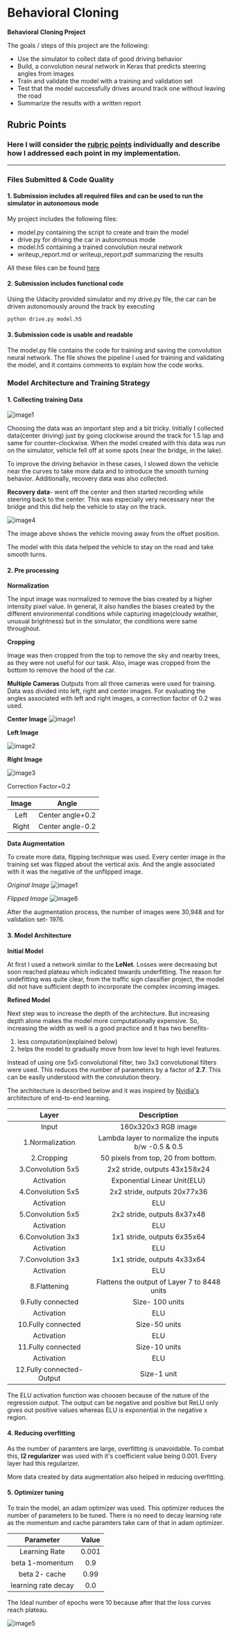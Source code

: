 
# **Behavioral Cloning** 

**Behavioral Cloning Project**

The goals / steps of this project are the following:
* Use the simulator to collect data of good driving behavior
* Build, a convolution neural network in Keras that predicts steering angles from images
* Train and validate the model with a training and validation set
* Test that the model successfully drives around track one without leaving the road
* Summarize the results with a written report


[//]: # (Image References)

[image1]: ./examples/Writeup_images/center_2018_01_09_17_44_10_503.jpg "Center Image"
[image2]: ./examples/Writeup_images/left_2018_01_09_17_44_10_503.jpg "Left Image"
[image3]: ./examples/Writeup_images/right_2018_01_09_17_44_10_503.jpg  "Right Image"
[image4]: ./examples/Writeup_images/right_2018_01_09_17_45_03_249.jpg "Recovery Image"
[image5]: ./examples/Writeup_images/index.png "Loss Curves"
[image6]: ./examples/Writeup_images/flipped_image.jpg "Flipped Image"

## Rubric Points
### Here I will consider the [rubric points](https://review.udacity.com/#!/rubrics/432/view) individually and describe how I addressed each point in my implementation.  

---
### Files Submitted & Code Quality

#### 1. Submission includes all required files and can be used to run the simulator in autonomous mode

My project includes the following files:
* model.py containing the script to create and train the model
* drive.py for driving the car in autonomous mode
* model.h5 containing a trained convolution neural network 
* writeup_report.md or writeup_report.pdf summarizing the results

All these files can be found [here](https://github.com/AnkurSatya/Behavioral-Cloning)

#### 2. Submission includes functional code
Using the Udacity provided simulator and my drive.py file, the car can be driven autonomously around the track by executing 
```sh
python drive.py model.h5
```

#### 3. Submission code is usable and readable

The model.py file contains the code for training and saving the convolution neural network. The file shows the pipeline I used for training and validating the model, and it contains comments to explain how the code works.

### Model Architecture and Training Strategy

#### 1. Collecting training Data

![image1]

Choosing the data was an important step and a bit tricky. 
Initially I collected data(center driving) just by going clockwise around the track for 1.5 lap and same for counter-clockwise. When the model created with this data was run on the simulator, vehicle fell off at some spots (near the bridge, in the lake).

To improve the driving behavior in these cases, I slowed down the vehicle near the curves to take more data and to introduce the smooth turning behavior. Additionally, recovery data was also collected. 

**Recovery data**- went off the center and then started recording while steering back to the center. This was especially very necessary near the bridge and this did help the vehicle to stay on the track.

![image4]

The image above shows the vehicle moving away from the offset position.

The model with this data helped the vehicle to stay on the road and take smooth turns.

#### 2. Pre processing

**Normalization**

The input image was normalized to remove the bias created by a higher intensity pixel value. In general, it also handles the biases created by the different environmental conditions while capturing image(cloudy weather, unusual brightness) but in the simulator, the conditions were same throughout.

**Cropping**

Image was then cropped from the top to remove the sky and nearby trees, as they were not useful for our task. Also, image was cropped from the bottom to remove the hood of the car.

**Multiple Cameras**
Outputs from all three cameras were used for training. Data was divided into left, right and center images. For evaluating the angles associated with left and right images, a correction factor of 0.2 was used. 

**Center Image**
![image1]

**Left Image**

![image2] 

**Right Image**

![image3] 


Correction Factor=0.2

| Image | Angle	|
|:-----:|:-----:| 
| Left| Center angle+0.2|
|Right| Center angle-0.2|

**Data Augmentation**

To create more data, flipping technique was used. Every center image in the training set was flipped about the vertical axis. And the angle associated with it was the negative of the unflipped image.

*Original Image*
![image1]

*Flipped Image*
![image6]


After the augmentation process, the number of images were 30,948 and for validation set- 1976.

#### 3. Model Architecture

**Initial Model**

At first I used a network similar to the **LeNet**. Losses were decreasing but soon reached plateau which indicated towards underfitting. The reason for undefitting was quite clear, from the traffic sign classifier project, the model did not have sufficient depth to incorporate the complex incoming images. 

**Refined Model**

Next step was to increase the depth of the architecture.
But increasing depth alone makes the model more computationally expensive. So, increasing the width as well is a good practice and it has two benefits- 
1. less computation(explained below)
2. helps the model to gradually move from low level to high level features.

Instead of using one 5x5 convolutional filter, two 3x3 convolutional filters were used. This reduces the number of parameters by a factor of **2.7**. This can be easily understood with the convolution theory.

The architecture is described below and it was inspired by [Nvidia's](http://images.nvidia.com/content/tegra/automotive/images/2016/solutions/pdf/end-to-end-dl-using-px.pdf) architecture of end-to-end learning.


| Layer         		|     Description	        					| 
|:---------------------:|:---------------------------------------------:| 
| Input         		| 160x320x3 RGB image   					    | 
|1.Normalization        | Lambda layer to normalize the inputs b/w -0.5 & 0.5|
|2.Cropping             | 50 pixels from top, 20 from bottom.           |  
|3.Convolution 5x5    	| 2x2 stride, outputs 43x158x24 	            |
|  Activation			| Exponential Linear Unit(ELU)			     	|
|4.Convolution 5x5	    | 2x2 stride, outputs 20x77x36 				    |
|  Activation           | ELU                                           |
|5.Convolution 5x5	    | 2x2 stride, outputs 8x37x48                   |
|  Activation           | ELU                                           |
|6.Convolution 3x3      | 1x1 stride, outputs 6x35x64                   |
|  Activation           | ELU                                           |
|7.Convolution 3x3      | 1x1 stride, outputs 4x33x64                   |
|  Activation           | ELU                                           |
|8.Flattening           | Flattens the output of Layer 7 to 8448 units  |
|9.Fully connected      | Size- 100 units                               |
|  Activation           | ELU                                           |
|10.Fully connected     | Size-50 units    							    |
|  Activation           | ELU                                           |
|11.Fully connected     | Size-10 units                                 |   
|  Activation           | ELU                                           |
|12.Fully connected-Output| Size-1 unit 							    |


The ELU activation function was choosen because of the nature of the regression output. The output can be negative and positive but ReLU only gives out positive values whereas ELU is exponential in the negative x region.


#### 4. Reducing overfitting

As the number of paramters are large, overfitting is unavoidable. To combat this, **l2 regularizer** was used with it's coefficient value being 0.001. Every layer had this regularizer.

More data created by data augmentation also helped in reducing overfitting.

#### 5. Optimizer tuning

To train the model, an adam optimizer was used. This optimizer reduces the number of parameters to be tuned. There is no need to decay learning rate as the momentum and cache paramters take care of that in adam optimizer.

| Parameter |Value| 
|:---------:|:---:| 
| Learning Rate| 0.001|
|beta 1-momentum| 0.9|
|beta 2- cache|0.99|
|learning rate decay|0.0|

The Ideal number of epochs were 10 because after that the loss curves reach plateau.

![image5]




```python

```
